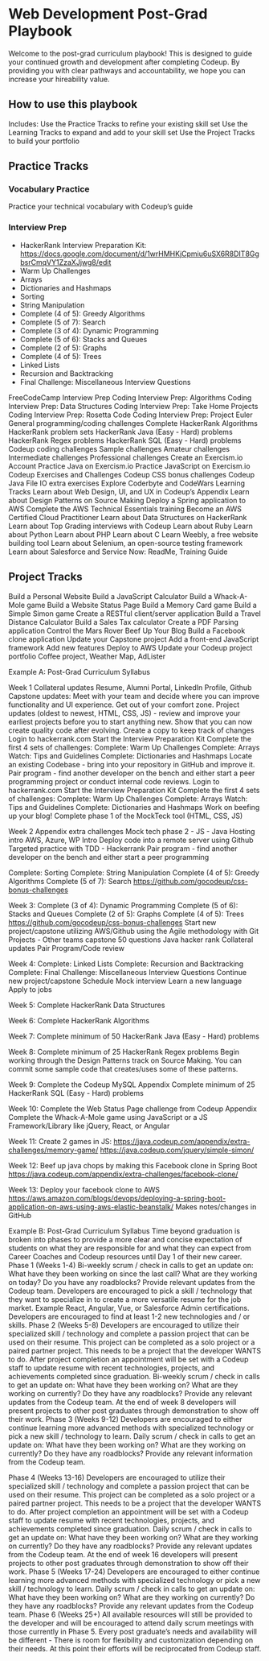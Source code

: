 # Web Development Post-Grad Playbook

Welcome to the post-grad curriculum playbook! This is designed to guide your continued growth and development after completing Codeup. By providing you with clear pathways and accountability, we hope you can increase your hireability value.


## How to use this playbook
Includes:
Use the Practice Tracks to refine your existing skill set
Use the Learning Tracks to expand and add to your skill set
Use the Project Tracks to build your portfolio

## Practice Tracks
### Vocabulary Practice
Practice your technical vocabulary with Codeup’s guide

### Interview Prep
- HackerRank Interview Preparation Kit: https://docs.google.com/document/d/1wrHMHKjCpmiu6uSX6R8DIT8GgbsrCmqVY1ZzaXJjwg8/edit
- Warm Up Challenges
- Arrays
- Dictionaries and Hashmaps
- Sorting
- String Manipulation
- Complete (4 of 5): Greedy Algorithms 
- Complete (5 of 7): Search 
- Complete (3 of 4): Dynamic Programming
- Complete (5 of 6): Stacks and Queues 
- Complete (2 of 5): Graphs 
- Complete (4 of 5): Trees
- Linked Lists
- Recursion and Backtracking
- Final Challenge: Miscellaneous Interview Questions

FreeCodeCamp Interview Prep
Coding Interview Prep: Algorithms
Coding Interview Prep: Data Structures
Coding Interview Prep: Take Home Projects
Coding Interview Prep: Rosetta Code
Coding Interview Prep: Project Euler
General programming/coding challenges
Complete HackerRank Algorithms
HackerRank problem sets
HackerRank Java (Easy - Hard) problems
HackerRank Regex problems
HackerRank SQL (Easy - Hard) problems
Codeup coding challenges
Sample challenges
Amateur challenges
Intermediate challenges
Professional challenges
Create an Exercism.io Account 
Practice Java on Exercism.io
Practice JavaScript on Exercism.io
Codeup Exercises and Challenges
Codeup CSS bonus challenges
Codeup Java File IO extra exercises
Explore Coderbyte and CodeWars
Learning Tracks
Learn about Web Design, UI, and UX in Codeup’s Appendix
Learn about Design Patterns on Source Making
Deploy a Spring application to AWS
Complete the AWS Technical Essentials training
Become an AWS Certified Cloud Practitioner
Learn about Data Structures on HackerRank
Learn about Top Grading interviews with Codeup
Learn about Ruby
Learn about Python
Learn about PHP
Learn about C
Learn Weebly, a free website building tool
Learn about Selenium, an open-source testing framework
Learn about Salesforce and Service Now: ReadMe, Training Guide

## Project Tracks
Build a Personal Website
Build a JavaScript Calculator
Build a Whack-A-Mole game
Build a Website Status Page
Build a Memory Card game
Build a Simple Simon game
Create a RESTful client/server application
Build a Travel Distance Calculator
Build a Sales Tax calculator
Create a PDF Parsing application
Control the Mars Rover
Beef Up Your Blog
Build a Facebook clone application
Update your Capstone project
Add a front-end JavaScript framework
Add new features
Deploy to AWS
Update your Codeup project portfolio
Coffee project, Weather Map, AdLister

Example A: Post-Grad Curriculum Syllabus

Week 1 
Collateral updates
Resume, Alumni Portal, LinkedIn Profile, Github
Capstone updates: Meet with your team and decide where you can improve functionality and UI experience. Get out of your comfort zone.
Project updates (oldest to newest, HTML, CSS, JS) - review and improve your earliest projects before you to start anything new. Show that you can now create quality code after evolving. Create a copy to keep track of changes
Login to hackerrank.com
Start the Interview Preparation Kit
Complete the first 4 sets of challenges:
Complete: Warm Up Challenges
Complete: Arrays
Watch: Tips and Guidelines
Complete: Dictionaries and Hashmaps
Locate an existing Codebase - bring into your repository in GitHub and improve it. 
Pair program - find another developer on the bench and either start a peer programming project or conduct internal code reviews. 
Login to hackerrank.com
Start the Interview Preparation Kit
Complete the first 4 sets of challenges:
Complete: Warm Up Challenges
Complete: Arrays
Watch: Tips and Guidelines
Complete: Dictionaries and Hashmaps
Work on beefing up your blog!
Complete phase 1 of the MockTeck tool (HTML, CSS, JS)



Week 2
Appendix extra challenges
Mock tech phase 2 - JS - Java
Hosting intro 
AWS, Azure, WP
Intro
Deploy code into a remote server using Github 
Targeted practice with TDD - Hackerrank 
Pair program - find another developer on the bench and either start a peer programming 

Complete: Sorting
Complete: String Manipulation
Complete (4 of 5): Greedy Algorithms 
Complete (5 of 7): Search 
https://github.com/gocodeup/css-bonus-challenges


Week 3: 
Complete (3 of 4): Dynamic Programming
Complete (5 of 6): Stacks and Queues 
Complete (2 of 5): Graphs 
Complete (4 of 5): Trees
https://github.com/gocodeup/css-bonus-challenges
Start new project/capstone utilizing AWS/Github using the Agile methodology with Git Projects - Other teams capstone
50 questions Java hacker rank 
Collateral updates
Pair Program/Code review

Week 4:
Complete: Linked Lists
Complete: Recursion and Backtracking
Complete: Final Challenge: Miscellaneous Interview Questions
Continue new project/capstone
Schedule Mock interview
Learn a new language
Apply to jobs

Week 5:
Complete HackerRank Data Structures

Week 6:
Complete HackerRank Algorithms

Week 7:
Complete minimum of 50 HackerRank Java (Easy - Hard) problems

Week 8:
Complete minimum of 25 HackerRank Regex problems
Begin working through the Design Patterns track on Source Making. You can commit some sample code that creates/uses some of these patterns.

Week 9:
Complete the Codeup MySQL Appendix
Complete minimum of 25 HackerRank SQL (Easy - Hard) problems

Week 10:
Complete the Web Status Page challenge from Codeup Appendix
Complete the Whack-A-Mole game using JavaScript or a JS Framework/Library like jQuery, React, or Angular

Week 11:
Create 2 games in JS:
https://java.codeup.com/appendix/extra-challenges/memory-game/
https://java.codeup.com/jquery/simple-simon/

Week 12:
Beef up java chops by making this Facebook clone in Spring Boot	
https://java.codeup.com/appendix/extra-challenges/facebook-clone/

Week 13:
Deploy your facebook clone to AWS
https://aws.amazon.com/blogs/devops/deploying-a-spring-boot-application-on-aws-using-aws-elastic-beanstalk/
Makes notes/changes in GitHub




Example B: Post-Grad Curriculum Syllabus
Time beyond graduation is broken into phases to provide a more clear and concise expectation of students on what they are responsible for and what they can expect from Career Coaches and Codeup resources until Day 1 of their new career. 
Phase 1 (Weeks 1-4)
Bi-weekly scrum / check in calls to get an update on:
What have they been working on since the last call? 
What are they working on today?
Do you have any roadblocks?
Provide relevant updates from the Codeup team.
Developers are encouraged to pick a skill / technology that they want to specialize in to create a more versatile resume for the job market. Example React, Angular, Vue, or Salesforce Admin certifications.
Developers are encouraged to find at least 1-2 new technologies and / or skills.
Phase 2 (Weeks 5-8)
Developers are encouraged to utilize their specialized skill / technology and complete a passion project that can be used on their resume.
This project can be completed as a solo project or a paired partner project. 
This needs to be a project that the developer WANTS to do.
After project completion an appointment will be set with a Codeup staff to update resume with recent technologies, projects, and achievements completed since graduation.
Bi-weekly scrum / check in calls to get an update on:
What have they been working on?
What are they working on currently?
Do they have any roadblocks?
Provide any relevant updates from the Codeup team.
At the end of week 8 developers will present projects to other post graduates through demonstration to show off their work.
Phase 3 (Weeks 9-12)
Developers are encouraged to either continue learning more advanced methods with specialized technology or pick a new skill / technology to learn.
Daily scrum / check in calls to get an update on:
What have they been working on?
What are they working on currently?
Do they have any roadblocks?
Provide any relevant information from the Codeup team.



Phase 4 (Weeks 13-16)
Developers are encouraged to utilize their specialized skill / technology and complete a passion project that can be used on their resume.
This project can be completed as a solo project or a paired partner project. 
This needs to be a project that the developer WANTS to do.
After project completion an appointment will be set with a Codeup staff to update resume with recent technologies, projects, and achievements completed since graduation.
Daily scrum / check in calls to get an update on:
What have they been working on?
What are they working on currently?
Do they have any roadblocks?
Provide any relevant updates from the Codeup team.
At the end of week 16 developers will present projects to other post graduates through demonstration to show off their work.
Phase 5 (Weeks 17-24)
Developers are encouraged to either continue learning more advanced methods with specialized technology or pick a new skill / technology to learn.
Daily scrum / check in calls to get an update on:
What have they been working on?
What are they working on currently?
Do they have any roadblocks?
Provide any relevant updates from the Codeup team.
Phase 6 (Weeks 25+)
All available resources will still be provided to the developer and will be encouraged to attend daily scrum meetings with those currently in Phase 5.
Every post graduate’s needs and availability will be different - There is room for flexibility and customization depending on their needs. At this point their efforts will be reciprocated from Codeup staff.


